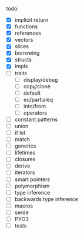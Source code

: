 todo:
* [X] implicit return
* [X] functions
* [X] references
* [X] vectors
* [X] slices
* [X] borrowing
* [X] structs
* [X] impls
* [ ] traits
  * [ ] display/debug
  * [ ] copy/clone
  * [ ] default
  * [ ] eq/partialeq
  * [ ] into/from
  * [ ] operators
* [ ] constant patterns
* [ ] union
* [ ] if let
* [ ] match
* [ ] generics
* [ ] lifetimes
* [ ] closures
* [ ] derive
* [ ] iterators
* [ ] smart pointers
* [ ] polymorphism
* [ ] type inference
* [ ] backwards type inference
* [ ] macros
* [ ] serde
* [ ] PYO3
* [ ] tests